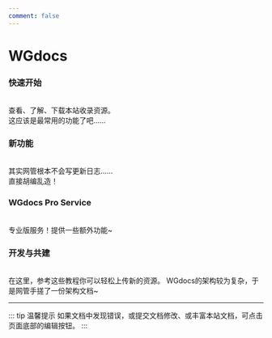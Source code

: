 ```yaml
---
comment: false
---
```

# WGdocs<Badge type="tip" text="版本Release2.1, Du01" />

### 快速开始<Badge type="tip" text="经典" /><Badge type="warning" text="最近更新" />
<br>
<NCard title="🔎 探索资源" link="/resources/">
查看、了解、下载本站收录资源。<br>
这应该是最常用的功能了吧……
</NCard>

### 新功能
<br>
<NCard title="🚀 更新日志与新功能介绍" link="/guide/new">
其实网管根本不会写更新日志……<br>
直接胡编乱造！
</NCard>

### WGdocs Pro Service
<br>
<NCard title="✨ WGdocs Pro Service" link="/pro/">
专业版服务！提供一些额外功能~
</NCard>

### 开发与共建
<br>
<NCard title="➕ 上传资源" link="/community/upload">
在这里，参考这些教程你可以轻松上传新的资源。
</NCard>
<NCard title="📑 查看架构" link="/community/architecture">
WGdocs的架构较为复杂，于是网管手搓了一份架构文档~
</NCard>


<ImageSlider
  :auto="true"
  :time="1500"
  :images="[
    { id: 1, text: '执法-1', link: '/pictures/eggy/ZhiFa-1.jpg' },
    { id: 2, text: '执法-2', link: '/pictures/eggy/ZhiFa-2.png' },
    { id: 3, text: '执法-3', link: '/pictures/eggy/ZhiFa-3.png' },
    { id: 4, text: '执法-4', link: '/pictures/eggy/ZhiFa-4.png' }
  ]"
  ltext="执法~"
  rtext="大人~"
  rcolor="white"
/>

---
::: tip 温馨提示
如果文档中发现错误，或提交文档修改、或丰富本站文档，可点击页面底部的编辑按钮。
:::